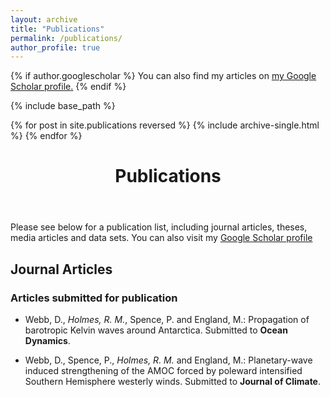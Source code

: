 ```yaml
---
layout: archive
title: "Publications"
permalink: /publications/
author_profile: true
---
```


{% if author.googlescholar %}
  You can also find my articles on <u><a href="{{author.googlescholar}}">my Google Scholar profile</a>.</u>
{% endif %}

{% include base_path %}

{% for post in site.publications reversed %}
  {% include archive-single.html %}
{% endfor %}

<header><h1 class="page__title" itemprop="headline">Publications</h1></header>

<section class="page__content" itemprop="text">

<p>Please see below for a publication list, including journal articles, theses, media articles and data sets. You can also visit my <a href="https://scholar.google.com.au/citations?user=6g3s9ygAAAAJ&amp;hl=en">Google Scholar profile</a></p>

<h2 id="journal-articles">Journal Articles</h2>

<h3 id="articles-submitted-for-publication">Articles submitted for publication</h3>

<ul><li><p>Webb, D., <em>Holmes, R. M.</em>, Spence, P. and England, M.: Propagation of barotropic Kelvin waves around Antarctica. Submitted to <strong>Ocean Dynamics</strong>.</p></li><li><p>Webb, D., Spence, P., <em>Holmes, R. M.</em> and England, M.: Planetary-wave induced strengthening of the AMOC forced by poleward intensified Southern Hemisphere westerly winds. Submitted to <strong>Journal of Climate</strong>.</p></li></ul>


